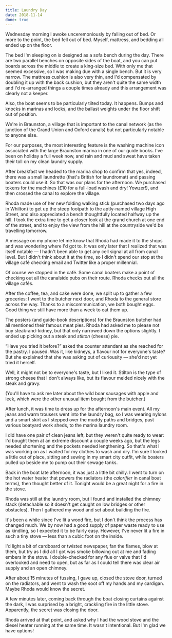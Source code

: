 ```yaml
---
title: Laundry Day
date: 2018-11-14
done: true
---
```


Wednesday morning I awoke unceremoniously by falling out of bed.
Or more to the point,
the bed fell out of bed.
Myself, mattress, and bedding all ended up on the floor.

The bed I'm sleeping on is designed as a sofa bench during the day.
There are two parallel benches on opposite sides of the boat,
and you can put boards across the middle to create a king-size bed.
With only me that seemed excessive,
so I was making due with a single bench.
But it is very narrow.
The mattress cushion is also very thin,
and I'd compensated by doubling it up with the back cushion,
but they aren't quite the same width
and I'd re-arranged things a couple times already
and this arrangement was clearly not a keeper.

Also, the boat seems to be particularly tilted today. It happens.
Bumps and knocks in marinas and locks,
and the ballast weights under the floor shift out of position.

We're in Braunston,
a village that is important to the canal network
(as the junction of the Grand Union and Oxford canals)
but not particularly notable to anyone else.

For our purposes,
the most interesting feature is the washing machine icon
associated with the large Braunston marina
in one of our guide books.
I've been on holiday a full week now,
and rain and mud and sweat have taken their toll on my clean laundry supply.

After breakfast we headed to the marina shop
to confirm that yes, indeed, there was a small laundrette
(that's British for laundromat)
and passing boaters could use it.
So that was our plans for the afternoon.
We purchased tokens for the machines
(£10 for a full-load wash and dry! Yowzer!),
and then crossed the canal to explore the village.

Rhoda made use of her new folding walking stick
(purchased two days ago in Whilton)
to get up the steep footpath to the aptly-named village High Street,
and also appreciated a bench thoughtfully located halfway up the hill.
I took the extra time to get a closer look at
the grand church at one end of the street,
and to enjoy the view from the hill at the countryside we'd be travelling tomorrow.

A message on my phone let me know that
Rhoda had made it to the shops and was wondering where I'd got to.
It was only later that I realized that was itself notable —
I hadn't been able to get any cell signal at all
from canal level.
But I didn't think about it at the time,
so I didn't spend our stop at the village café checking email and Twitter
like a proper millennial.

Of course we stopped in the café.
Some canal boaters make a point of checking out all the canalside pubs
on their route.
Rhoda checks out all the village cafés.

After the coffee, tea, and cake were done,
we split up to gather a few groceries:
I went to the butcher next door,
and Rhoda to the general store across the way.
Thanks to a miscommunication, we both bought eggs.
Good thing we still have more than a week to eat them up.

The posters (and guide-book descriptions) for the Braunston butcher
had all mentioned their famous meat pies.
Rhoda had asked me to please not buy steak-and-kidney,
but that only narrowed down the options slightly.
I ended up picking out a steak and _stilton_ (cheese) pie.

“Have you tried it before?” asked the counter attendant
as she reached for the pastry.
I paused. Was it, like kidneys, a flavour not for everyone's taste?
But she explained that she was asking out of curiousity —
she'd not yet tried it herself.

Well, it might not be to everyone's taste,
but I liked it.
Stilton is the type of strong cheese that I don't always like,
but its flavour melded nicely with the steak and gravy.

(You'll have to ask me later about
the wild boar sausages with apple and leek,
which were the other unusual item bought from the butcher.)

After lunch, it was time to dress up
for the afternoon's main event.
All my jeans and warm trousers went into the laundry bag,
so I was wearing nylons and a smart skirt
as I stepped over the muddy paths and bridges,
past various boatyard work sheds,
to the marina laundry room.

I did have one pair of clean jeans left,
but they weren't quite ready to wear:
I'd bought them at an extreme discount a couple weeks ago,
but the legs needed shortening and the pockets needed lengthening.
So that's what I was working on
as I waited for my clothes to wash and dry.
I'm sure I looked a little out of place,
sitting and sewing in my smart city outfit,
while boaters pulled up beside me to pump out their sewage tanks.

Back in the boat late afternoon,
it was just a little bit chilly.
I went to turn on the hot water heater that powers the radiators
(the _calorifier_ in canal boat terms),
then thought better of it.
Tonight would be a great night for a fire in the stove.

Rhoda was still at the laundry room,
but I found and installed the chimney stack
(detachable so it doesn't get caught on low bridges or other obstacles).
Then I gathered my wood and set about building the fire.

It's been a while since I've lit a wood fire,
but I don't think the process has changed much.
We by now had a good supply of paper waste ready to use as kindling,
so I expected it to be fairly easy.
However, I've never lit a fire in such a tiny stove —
less than a cubic foot on the inside.

I'd light a bit of cardboard or twisted newspaper,
fan the flames, blow at them,
but try as I did all I got was smoke billowing out at me
and fading embers in the stove.
I double-checked for any flue or valve
that I'd overlooked and need to open,
but as far as I could tell there was clear air supply and an open chimney.

After about 15 minutes of fussing,
I gave up, closed the stove door,
turned on the radiators,
and went to wash the soot off my hands and my cardigan.
Maybe Rhoda would know the secret.

A few minutes later,
coming back through the boat closing curtains against the dark,
I was surprised by a bright, crackling fire in the little stove.
Apparently, the secret was closing the door.

Rhoda arrived at that point,
and asked why I had the wood stove and the diesel heater running at the same time.
It wasn't intentional.
But I'm glad we have options!